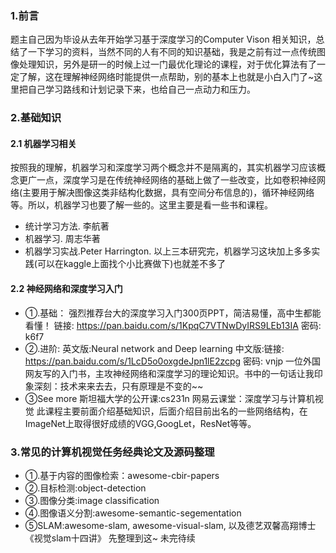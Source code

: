 ### 1.前言
题主自己因为毕设从去年开始学习基于深度学习的Computer Vison 相关知识，总结了一下学习的资料，当然不同的人有不同的知识基础，我是之前有过一点传统图像处理知识，另外是研一的时候上过一门最优化理论的课程，对于优化算法有了一定了解，这在理解神经网络时能提供一点帮助，别的基本上也就是小白入门了~这里把自己学习路线和计划记录下来，也给自己一点动力和压力。
### 2.基础知识
#### 2.1 机器学习相关
按照我的理解，机器学习和深度学习两个概念并不是隔离的，其实机器学习应该概念更广一点，深度学习是在传统神经网络的基础上做了一些改变，比如卷积神经网络(主要用于解决图像这类非结构化数据，具有空间分布信息的)，循环神经网络等。所以，机器学习也要了解一些的。这里主要是看一些书和课程。
   - 统计学习方法. 李航著
   - 机器学习. 周志华著
   - 机器学习实战.Peter Harrington.
以上三本研究完，机器学习这块加上多多实践(可以在kaggle上面找个小比赛做下)也就差不多了
#### 2.2 神经网络和深度学习入门
- ①.基础：
强烈推荐台大的深度学习入门300页PPT，简洁易懂，高中生都能看懂！
链接: https://pan.baidu.com/s/1KpqC7VTNwDyIRS9LEb13IA 密码: k6f7
- ②.进阶:
英文版:Neural network and Deep learning
中文版:链接: https://pan.baidu.com/s/1LcD5o0oxgdeJpn1lE2zcpg 密码: vnjp
一位外国网友写的入门书，主攻神经网络和深度学习的理论知识。书中的一句话让我印象深刻：技术来来去去，只有原理是不变的~~
- ③See more
斯坦福大学的公开课:cs231n
网易云课堂：深度学习与计算机视觉
此课程主要前面介绍基础知识，后面介绍目前出名的一些网络结构，在ImageNet上取得很好成绩的VGG,GoogLet，ResNet等等。
### 3.常见的计算机视觉任务经典论文及源码整理
- ①.基于内容的图像检索：awesome-cbir-papers
- ②.目标检测:object-detection
- ③.图像分类:image classification
- ④.图像语义分割:awesome-semantic-segementation
- ⑤SLAM:awesome-slam, awesome-visual-slam, 以及德艺双馨高翔博士《视觉slam十四讲》
先整理到这~
未完待续


